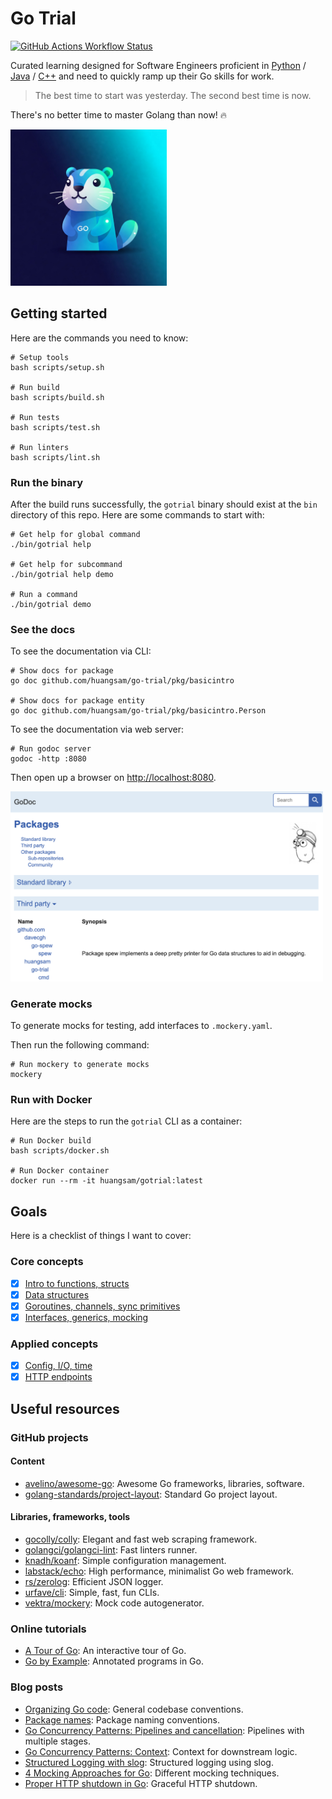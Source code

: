 # Go Trial

[![GitHub Actions Workflow Status](https://img.shields.io/github/actions/workflow/status/huangsam/go-trial/ci.yml)](https://github.com/huangsam/go-trial/actions)

Curated learning designed for Software Engineers proficient in [Python] / [Java] / [C++]
and need to quickly ramp up their Go skills for work.

> The best time to start was yesterday. The second best time is now.

There's no better time to master Golang than now! 🔥

<img src="images/gopher.jpeg" alt="Gopher" width="250px" />

## Getting started

Here are the commands you need to know:

```shell
# Setup tools
bash scripts/setup.sh

# Run build
bash scripts/build.sh

# Run tests
bash scripts/test.sh

# Run linters
bash scripts/lint.sh
```

### Run the binary

After the build runs successfully, the `gotrial` binary should exist at the
`bin` directory of this repo. Here are some commands to start with:

```shell
# Get help for global command
./bin/gotrial help

# Get help for subcommand
./bin/gotrial help demo

# Run a command
./bin/gotrial demo
```

### See the docs

To see the documentation via CLI:

```shell
# Show docs for package
go doc github.com/huangsam/go-trial/pkg/basicintro

# Show docs for package entity
go doc github.com/huangsam/go-trial/pkg/basicintro.Person
```

To see the documentation via web server:

```shell
# Run godoc server
godoc -http :8080
```

Then open up a browser on <http://localhost:8080>.

<img src="images/godoc-server.png" alt="Godoc server" width="500px" />

### Generate mocks

To generate mocks for testing, add interfaces to `.mockery.yaml`.

Then run the following command:

```shell
# Run mockery to generate mocks
mockery
```

### Run with Docker

Here are the steps to run the `gotrial` CLI as a container:

```shell
# Run Docker build
bash scripts/docker.sh

# Run Docker container
docker run --rm -it huangsam/gotrial:latest
```

## Goals

Here is a checklist of things I want to cover:

### Core concepts

- [x] [Intro to functions, structs](pkg/basicintro/)
- [x] [Data structures](pkg/datastructure/)
- [x] [Goroutines, channels, sync primitives](pkg/concurrency/)
- [x] [Interfaces, generics, mocking](pkg/abstraction/)

### Applied concepts

- [x] [Config, I/O, time](pkg/realworld/)
- [x] [HTTP endpoints](pkg/endpoint/)

## Useful resources

### GitHub projects

#### Content

- [avelino/awesome-go](https://github.com/avelino/awesome-go): Awesome Go frameworks, libraries, software.
- [golang-standards/project-layout](https://github.com/golang-standards/project-layout): Standard Go project layout.

#### Libraries, frameworks, tools

- [gocolly/colly](https://github.com/gocolly/colly): Elegant and fast web scraping framework.
- [golangci/golangci-lint](https://github.com/golangci/golangci-lint): Fast linters runner.
- [knadh/koanf](https://github.com/knadh/koanf): Simple configuration management.
- [labstack/echo](https://github.com/labstack/echo): High performance, minimalist Go web framework.
- [rs/zerolog](https://github.com/rs/zerolog): Efficient JSON logger.
- [urfave/cli](https://github.com/urfave/cli): Simple, fast, fun CLIs.
- [vektra/mockery](https://github.com/vektra/mockery): Mock code autogenerator.

### Online tutorials

- [A Tour of Go](https://go.dev/tour/list): An interactive tour of Go.
- [Go by Example](https://gobyexample.com): Annotated programs in Go.

### Blog posts

- [Organizing Go code](https://go.dev/blog/organizing-go-code): General codebase conventions.
- [Package names](https://go.dev/blog/package-names): Package naming conventions.
- [Go Concurrency Patterns: Pipelines and cancellation](https://go.dev/blog/pipelines): Pipelines with multiple stages.
- [Go Concurrency Patterns: Context](https://go.dev/blog/context): Context for downstream logic.
- [Structured Logging with slog](https://go.dev/blog/slog): Structured logging using slog.
- [4 Mocking Approaches for Go](https://www.twilio.com/en-us/blog/4-mocking-approaches-go): Different mocking techniques.
- [Proper HTTP shutdown in Go](https://dev.to/mokiat/proper-http-shutdown-in-go-3fji): Graceful HTTP shutdown.

[Python]: https://github.com/huangsam/ultimate-python
[Java]: https://github.com/huangsam/java-trial
[C++]: https://github.com/huangsam/cpp-trial

